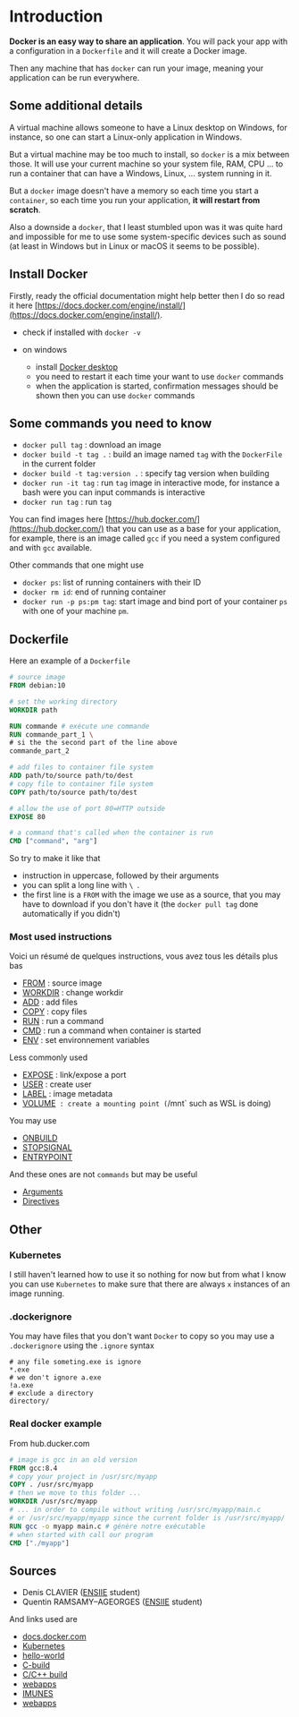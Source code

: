 # Introduction

**Docker is an easy way to share an application**. You will pack
your app with a configuration in a ``Dockerfile`` and it will
create a Docker image.

Then any machine that has `docker` can run your image, meaning your application can be run everywhere.

## Some additional details

A virtual machine allows someone to have a Linux desktop on Windows, for instance, so one can start a Linux-only application in Windows.

But a virtual machine may be too much to install, so ``docker`` is a mix between those. It will use your current machine so your system file, RAM, CPU ... to run a container that can have a Windows, Linux, ... system running in it.

But a ``docker`` image doesn't have a memory so each time you start a `container`, so each time you run your application, **it will restart from scratch**.

Also a downside a ``docker``, that I least stumbled upon was it was quite
hard and impossible for me to use some system-specific devices such as
sound (<span class="text-muted small">at least in Windows but in Linux or macOS it seems to be possible</span>).

## Install Docker

Firstly, ready the official documentation might help better
then I do so read it here
[https://docs.docker.com/engine/install/](https://docs.docker.com/engine/install/).

* check if installed with ``docker -v``
* on windows

    * install [Docker desktop](https://hub.docker.com/editions/community/docker-ce-desktop-windows)
    * you need to restart it each time your want to use ``docker`` commands
    * when the application is started, confirmation messages should be shown 
    then you can use ``docker`` commands
      
## Some commands you need to know

* ``docker pull tag`` : download an image
* ``docker build -t tag .`` : build an image named `tag` with
the ``DockerFile`` in the current folder
* ``docker build -t tag:version .`` : specify tag version
when building
* ``docker run -it tag`` : run `tag` image in interactive mode, for instance
a bash were you can input commands is interactive
* ``docker run tag`` : run `tag`

You can find images here [https://hub.docker.com/](https://hub.docker.com/)
that you can use as a base for your application, for example, there is
an image called ``gcc`` if you need a system configured and with `gcc`
available.

Other commands that one might use

* ``docker ps``: list of running containers with their ID
* ``docker rm id``: end of running container
* ``docker run -p ps:pm tag``: start image and bind port
of your container ``ps`` with one of your machine `pm`.
  
## Dockerfile

Here an example of a ``Dockerfile``

```dockerfile
# source image
FROM debian:10

# set the working directory
WORKDIR path

RUN commande # exécute une commande
RUN commande_part_1 \
# si the the second part of the line above
commande_part_2

# add files to container file system
ADD path/to/source path/to/dest
# copy file to container file system
COPY path/to/source path/to/dest

# allow the use of port 80=HTTP outside
EXPOSE 80

# a command that's called when the container is run
CMD ["command", "arg"]
```

So try to make it like that

* instruction in uppercase, followed by their arguments
* you can split a long line with ``\ ``.
* the first line is a ``FROM`` with the image we use as a source,
that you may have to download if you don't have it (the `docker pull tag`
done automatically if you didn't)

### Most used instructions

Voici un résumé de quelques instructions, vous avez tous les détails plus bas

* [FROM](tags/from.md) : source image
* [WORKDIR](tags/workdir.md) : change workdir
* [ADD](tags/add.md) : add files
* [COPY](tags/copy.md) : copy files
* [RUN](tags/run.md) : run a command
* [CMD](tags/cmd.md) : run a command when container is started
* [ENV](tags/env.md) : set environnement variables

Less commonly used

* [EXPOSE](tags/expose.md) : link/expose a port
* [USER](tags/user.md) : create user
* [LABEL](tags/label.md) : image metadata
* [VOLUME](tags/volume.md)` : create a mounting point (`/mnt` such as WSL is doing)

You may use

* [ONBUILD](tags/onbuild.md) 
* [STOPSIGNAL](tags/stopsignal.md) 
* [ENTRYPOINT](tags/entrypoint.md)

And these ones are not ``commands`` but may
be useful

* [Arguments](tags/args.md)
* [Directives](tags/directives.md)

## Other

### Kubernetes

I still haven't learned how to use it so nothing for now
but from what I know
you can use ``Kubernetes`` to make sure that there are
always ``x`` instances of an image running.

### .dockerignore

You may have files that you don't want ``Docker`` to copy
so you may use a ``.dockerignore`` using the `.ignore`
syntax

````gitignore
# any file someting.exe is ignore
*.exe
# we don't ignore a.exe
!a.exe
# exclude a directory
directory/
````

### Real docker example 

From hub.ducker.com

```dockerfile
# image is gcc in an old version
FROM gcc:8.4
# copy your project in /usr/src/myapp
COPY . /usr/src/myapp
# then we move to this folder ...
WORKDIR /usr/src/myapp
# ... in order to compile without writing /usr/src/myapp/main.c
# or /usr/src/myapp/myapp since the current folder is /usr/src/myapp/
RUN gcc -o myapp main.c # génère notre exécutable
# when started with call our program
CMD ["./myapp"]
```

## Sources

* Denis CLAVIER ([ENSIIE](https://www.ensiie.fr/) student)
* Quentin RAMSAMY–AGEORGES ([ENSIIE](https://www.ensiie.fr/) student)

And links used are

* [docs.docker.com](https://docs.docker.com/)
* [Kubernetes](https://kubernetes.io/docs/concepts/overview/what-is-kubernetes/)
* [hello-world](https://github.com/docker-library/hello-world/blob/master/Dockerfile.build)
* [C-build](https://ownyourbits.com/2017/06/20/c-build-environment-in-a-docker-container/)
* [C/C++ build](https://amytabb.com/ts/2018_07_28/)
* [webapps](https://github.com/docker/labs/blob/master/beginner/chapters/webapps.md)
* [IMUNES](https://github.com/imunes/vroot-linux)
* [webapps](https://github.com/docker/labs/blob/master/beginner/chapters/webapps.md)
